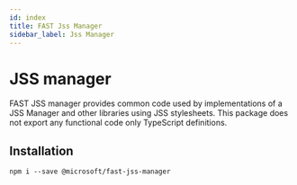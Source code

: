 ```yaml
---
id: index
title: FAST Jss Manager
sidebar_label: Jss Manager
---
```


# JSS manager

FAST JSS manager provides common code used by implementations of a JSS Manager and other libraries using JSS stylesheets. This package does not export any functional code only TypeScript definitions.

## Installation

`npm i --save @microsoft/fast-jss-manager`
